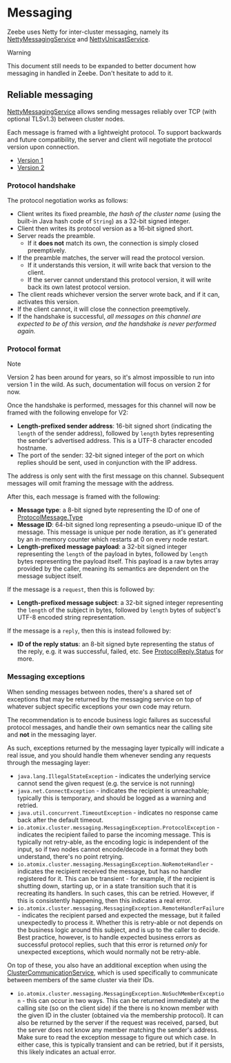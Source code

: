 # Messaging

Zeebe uses Netty for inter-cluster messaging, namely
its [NettyMessagingService](/zeebe/atomix/cluster/src/main/java/io/atomix/cluster/messaging/impl/NettyMessagingService.java)
and [NettyUnicastService](/zeebe/atomix/cluster/src/main/java/io/atomix/cluster/messaging/impl/NettyUnicastService.java).

> [!Warning]
> This document still needs to be expanded to better document how messaging in handled in Zeebe.
> Don't hesitate to add to it.

## Reliable messaging

[NettyMessagingService](/zeebe/atomix/cluster/src/main/java/io/atomix/cluster/messaging/impl/NettyMessagingService.java)
allows sending messages reliably over TCP (with optional TLSv1.3) between cluster nodes.

Each message is framed with a lightweight protocol. To support backwards and future compatibility,
the server and client will negotiate the protocol version upon connection.

- [Version 1](/zeebe/atomix/cluster/src/main/java/io/atomix/cluster/messaging/impl/MessagingProtocolV1.java)
- [Version 2](/zeebe/atomix/cluster/src/main/java/io/atomix/cluster/messaging/impl/MessagingProtocolV2.java)

### Protocol handshake

The protocol negotiation works as follows:

- Client writes its fixed preamble, _the hash of the cluster name_ (using the built-in Java hash
  code of `String`) as a 32-bit signed integer.
- Client then writes its protocol version as a 16-bit signed short.
- Server reads the preamble.
  - If it **does not** match its own, the connection is simply closed preemptively.
- If the preamble matches, the server will read the protocol version.
  - If it understands this version, it will write
    back that version to the client.
  - If the server cannot understand this protocol version, it will write back its own latest
    protocol version.
- The client reads whichever version the server wrote back, and if it can, activates this version.
- If the client cannot, it will close the connection preemptively.
- If the handshake is successful, _all messages on this channel are expected to be of this version,
  and the handshake is never performed again._

### Protocol format

> [!Note]
> Version 2 has been around for years, so it's almost impossible to run into version 1 in
> the wild. As such, documentation will focus on version 2 for now.

Once the handshake is performed, messages for this channel will now be framed with the following
envelope for V2:

- **Length-prefixed sender address**: 16-bit signed short (indicating the `length` of the
  sender address), followed by `length` bytes representing the sender's advertised address. This is
  a UTF-8 character encoded hostname.
- The port of the sender: 32-bit signed integer of the port on which replies should be sent, used
  in conjunction with the IP address.

The address is only sent with the first message on this channel. Subsequent messages will omit
framing the message with the address.

After this, each message is framed with the following:

- **Message type**: a 8-bit signed byte representing the ID of one
  of [ProtocolMessage.Type](/zeebe/atomix/cluster/src/main/java/io/atomix/cluster/messaging/impl/ProtocolMessage.java)
- **Message ID**: 64-bit signed long representing a pseudo-unique ID of the message. This
  message is unique per node iteration, as it's generated by an in-memory counter which restarts at
  0 on every node restart.
- **Length-prefixed message payload**: a 32-bit signed integer representing the `length` of the
  payload in bytes, followed by `length` bytes representing the payload itself. This payload is a
  raw bytes array provided by the caller, meaning its semantics are dependent on the message subject
  itself.

If the message is a `request`, then this is followed by:

- **Length-prefixed message subject**: a 32-bit signed integer representing the `length` of the
  subject in bytes, followed by `length` bytes of subject's UTF-8 encoded string representation.

If the message is a `reply`, then this is instead followed by:

- **ID of the reply status**: an 8-bit signed byte representing the status of the reply, e.g. it was
  successful, failed, etc.
  See [ProtocolReply.Status](/zeebe/atomix/cluster/src/main/java/io/atomix/cluster/messaging/impl/ProtocolReply.java)
  for more.

### Messaging exceptions

When sending messages between nodes, there's a shared set of exceptions that may be returned by the
messaging service on top of whatever subject specific exceptions your own code may return.

The recommendation is to encode business logic failures as successful protocol messages, and handle
their own semantics near the calling site and **not** in the messaging layer.

As such, exceptions returned by the messaging layer typically will indicate a real issue, and you
should handle them whenever sending any requests through the messaging layer:

- `java.lang.IllegalStateException` - indicates the underlying service cannot send the given
  request (e.g. the service is not running)
- `java.net.ConnectException` - indicates the recipient is unreachable; typically this is temporary,
  and should be logged as a warning and retried.
- `java.util.concurrent.TimeoutException` - indicates no response came back after the default
  timeout.
- `io.atomix.cluster.messaging.MessagingException.ProtocolException` - indicates the recipient
  failed to parse the incoming message. This is typically not retry-able, as the encoding logic is
  independent of the input, so if two nodes cannot encode/decode in a format they both understand,
  there's no point retrying.
- `io.atomix.cluster.messaging.MessagingException.NoRemoteHandler` - indicates the recipient
  received the message, but has no handler registered for it. This can be transient - for example,
  if the recipient is shutting down, starting up, or in a state transition such that it is
  recreating its handlers. In such cases, this can be retried. However, if this is consistently
  happening, then this indicates a real error.
- `io.atomix.cluster.messaging.MessagingException.RemoteHandlerFailure` - indicates the recipient
  parsed and expected the message, but it failed unexpectedly to process it. Whether this is
  retry-able or not depends on the business logic around this subject, and is up to the caller to
  decide. Best practice, however, is to handle expected business errors as successful protocol
  replies, such that this error is returned _only_ for unexpected exceptions, which would normally
  not be retry-able.

On top of these, you also have an additional exception when using
the [ClusterCommunicationService](/zeebe/atomix/cluster/src/main/java/io/atomix/cluster/messaging/ClusterCommunicationService.java),
which is used specifically to communicate between members of the same cluster via their IDs.

- `io.atomix.cluster.messaging.MessagingException.NoSuchMemberException` - this can occur in two
  ways. This can be returned immediately at the calling site (so on the client side) if the there is
  no known member with the given ID in the cluster (obtained via the membership protocol). It can also
  be returned by the server if the request was received, parsed, but the server does not know any
  member matching the sender's address. Make sure to read the exception message to figure out which
  case. In either case, this is typically transient and can be retried, but if it persists, this
  likely indicates an actual error.

